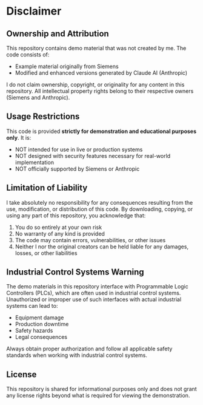 # Disclaimer

## Ownership and Attribution

This repository contains demo material that was not created by me. The code consists of:
- Example material originally from Siemens
- Modified and enhanced versions generated by Claude AI (Anthropic)

I do not claim ownership, copyright, or originality for any content in this repository. All intellectual property rights belong to their respective owners (Siemens and Anthropic).

## Usage Restrictions

This code is provided **strictly for demonstration and educational purposes only**. It is:
- NOT intended for use in live or production systems
- NOT designed with security features necessary for real-world implementation
- NOT officially supported by Siemens or Anthropic

## Limitation of Liability

I take absolutely no responsibility for any consequences resulting from the use, modification, or distribution of this code. By downloading, copying, or using any part of this repository, you acknowledge that:

1. You do so entirely at your own risk
2. No warranty of any kind is provided
3. The code may contain errors, vulnerabilities, or other issues
4. Neither I nor the original creators can be held liable for any damages, losses, or other liabilities

## Industrial Control Systems Warning

The demo materials in this repository interface with Programmable Logic Controllers (PLCs), which are often used in industrial control systems. Unauthorized or improper use of such interfaces with actual industrial systems can lead to:
- Equipment damage
- Production downtime
- Safety hazards
- Legal consequences

Always obtain proper authorization and follow all applicable safety standards when working with industrial control systems.

## License

This repository is shared for informational purposes only and does not grant any license rights beyond what is required for viewing the demonstration.

